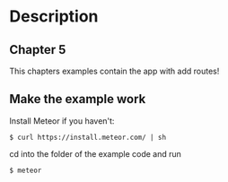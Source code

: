 
Description
===========

Chapter 5
---------
This chapters examples contain the app with add routes!


Make the example work
---------------------

Install Meteor if you haven't:

	$ curl https://install.meteor.com/ | sh

cd into the folder of the example code and run

    $ meteor